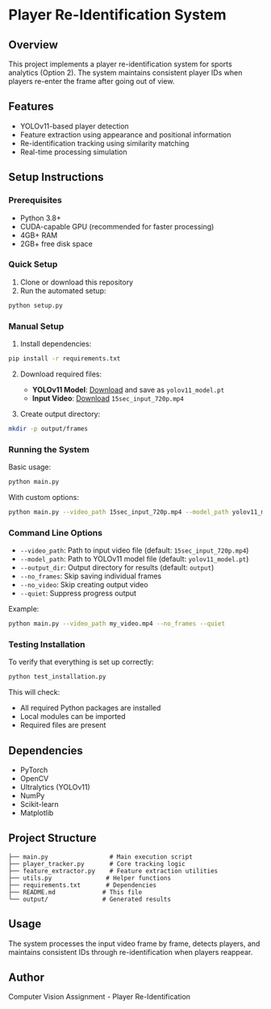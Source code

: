 # Player Re-Identification System

## Overview
This project implements a player re-identification system for sports analytics (Option 2). The system maintains consistent player IDs when players re-enter the frame after going out of view.

## Features
- YOLOv11-based player detection
- Feature extraction using appearance and positional information
- Re-identification tracking using similarity matching
- Real-time processing simulation

## Setup Instructions

### Prerequisites
- Python 3.8+
- CUDA-capable GPU (recommended for faster processing)
- 4GB+ RAM
- 2GB+ free disk space

### Quick Setup
1. Clone or download this repository
2. Run the automated setup:
```bash
python setup.py
```

### Manual Setup
1. Install dependencies:
```bash
pip install -r requirements.txt
```

2. Download required files:
   - **YOLOv11 Model**: [Download](https://drive.google.com/file/d/1-5fOSHOSB9UXyP_enOoZNAMScrePVcMD/view) and save as `yolov11_model.pt`
   - **Input Video**: [Download](https://drive.google.com/drive/folders/1Nx6H_n0UUi6L-6i8WknXd4Cv2c3VjZTP) `15sec_input_720p.mp4`

3. Create output directory:
```bash
mkdir -p output/frames
```

### Running the System
Basic usage:
```bash
python main.py
```

With custom options:
```bash
python main.py --video_path 15sec_input_720p.mp4 --model_path yolov11_model.pt --output_dir results
```

### Command Line Options
- `--video_path`: Path to input video file (default: `15sec_input_720p.mp4`)
- `--model_path`: Path to YOLOv11 model file (default: `yolov11_model.pt`)
- `--output_dir`: Output directory for results (default: `output`)
- `--no_frames`: Skip saving individual frames
- `--no_video`: Skip creating output video
- `--quiet`: Suppress progress output

Example:
```bash
python main.py --video_path my_video.mp4 --no_frames --quiet
```

### Testing Installation
To verify that everything is set up correctly:
```bash
python test_installation.py
```

This will check:
- All required Python packages are installed
- Local modules can be imported
- Required files are present

## Dependencies
- PyTorch
- OpenCV
- Ultralytics (YOLOv11)
- NumPy
- Scikit-learn
- Matplotlib

## Project Structure
```
├── main.py                 # Main execution script
├── player_tracker.py       # Core tracking logic
├── feature_extractor.py    # Feature extraction utilities
├── utils.py               # Helper functions
├── requirements.txt       # Dependencies
├── README.md             # This file
└── output/               # Generated results
```

## Usage
The system processes the input video frame by frame, detects players, and maintains consistent IDs through re-identification when players reappear.

## Author
Computer Vision Assignment - Player Re-Identification